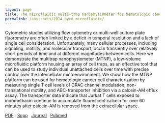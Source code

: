 ```yaml
---
layout: page
title: The microfluidic multi-trap nanophysiometer for hematologic cancer cell characterization reveals temporal sensitivity of the calcein-AM efflux assay
permalink: /abstracts/2014_byrd_microfluidic/
---
```


Cytometric studies utilizing flow cytometry or multi-well culture plate fluorometry are often limited by a deficit in temporal resolution and a lack of single cell consideration. Unfortunately, many cellular processes, including signaling, motility, and molecular transport, occur transiently over relatively short periods of time and at different magnitudes between cells. Here we demonstrate the multitrap nanophysiometer (MTNP), a low-volume microfluidic platform housing an array of cell traps, as an effective tool that can be used to study individual unattached cells over time with precise control over the intercellular microenvironment. We show how the MTNP platform can be used for hematologic cancer cell characterization by measuring single T cell levels of CRAC channel modulation, non-translational motility, and ABC-transporter inhibition via a calcein-AM efflux assay. The transporter data indicate that Jurkat T cells exposed to indomethacin continue to accumulate fluorescent calcein for over 60 minutes after calcein-AM is removed from the extracellular space.

[PDF](../../pdfs/2014_byrd_microfluidic.pdf)&nbsp;&nbsp;
[Supp](../../supps/2014_byrd_microfluidic_supp.pdf)&nbsp;&nbsp;
[Journal](https://dx.doi.org/10.1038/srep05117)&nbsp;&nbsp;
[Pubmed](https://www.ncbi.nlm.nih.gov/pubmed/24873950)&nbsp;&nbsp;